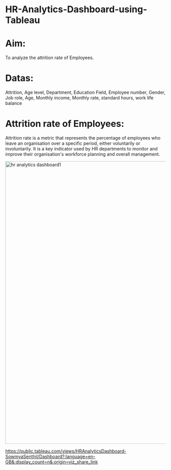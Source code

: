 # HR-Analytics-Dashboard-using-Tableau
# Aim:
To analyze the attrition rate of Employees.

# Datas:
Attrition, Age level, Department, Education Field, Employee number, Gender, Job role, Age, Monthly income, Monthly rate, standard hours, work life balance

# Attrition rate of Employees:
Attrition rate is a metric that represents the percentage of employees who leave an organisation over a specific period, either voluntarily or involuntarily. It is a key indicator used by HR departments to monitor and improve their organisation's workforce planning and overall management.

<img width="887" alt="hr analytics dashboard1" src="https://user-images.githubusercontent.com/124794009/229373900-1eeff063-1162-424e-ac4b-2b419674aaa3.png">

https://public.tableau.com/views/HRAnalyticsDashboard-SowmyaSenthil/Dashboard?:language=en-GB&:display_count=n&:origin=viz_share_link
